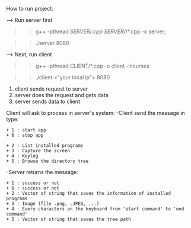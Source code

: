 How to run project:

--> Run server first
>> g++ -pthread SERVER/*.cpp SERVER/*/*.cpp -o server; 

>> ./server 8080

--> Next, run client
>> g++ -pthread CLIENT/*.cpp -o client -lncurses 

>> ./client <"your local ip"> 8080

1. client sends request to server
2. server does the request and gets data 
3. server sends data to client


Client will ask to process in server's system:
-Client send the message in type:

    + 1 : start app
    + 6 : stop app
    
    + 2 : List installed programs
    + 3 : Capture the screen
    + 4 : Keylog
    + 5 : Browse the directory tree

-Server returns the message:

    + 1 : success or not
    + 6 : success or not
    + 2 : Vector of string that saves the information of installed programs
    + 3 : Image (file .png, .JPEG, ...)
    + 4 : Every characters on the keyboard from 'start command' to 'end command'
    + 5 : Vector of string that saves the tree path

